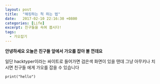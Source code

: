 ```yaml
---
layout: post
title:  "해킹하는 척 하는 법"
date:   2017-02-10 22:16:30 +0800
categories: [Life]
excerpt: 친구들을 속여 봅시다!
tags:
  - 가오잡기
---
```


**안녕하세요 오늘은 친구들 앞에서 가오를 잡아 볼 껀데요**



일단 hacktyper이라는 싸이트로 들어가면 검은색 화면이 있을 탠데 그냥 아무키나 치시면 친구들 에게 가오를 잡을 수 있습니다


`print("hello")`